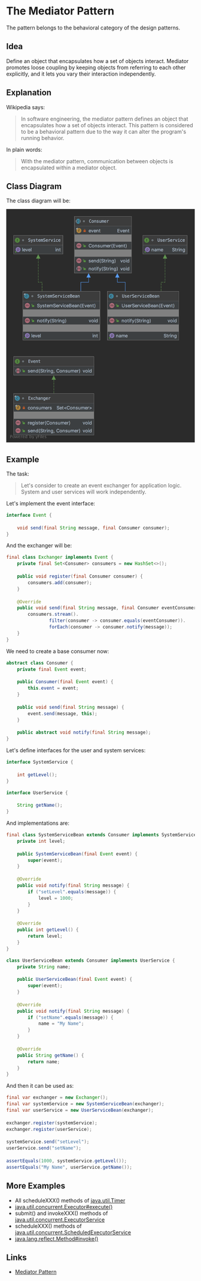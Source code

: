 # The Mediator Pattern

The pattern belongs to the behavioral category of the design patterns.

## Idea 

Define an object that encapsulates how a set of objects interact. Mediator promotes loose coupling by keeping objects 
from referring to each other explicitly, and it lets you vary their interaction independently.

## Explanation

Wikipedia says:

> In software engineering, the mediator pattern defines an object that encapsulates how a set of objects interact. 
This pattern is considered to be a behavioral pattern due to the way it can alter the program's running behavior.

In plain words:

> With the mediator pattern, communication between objects is encapsulated within a mediator object.

## Class Diagram

The class diagram will be:

![alt text](../etc/mediator.png "Mediator class diagram")

## Example

The task:

> Let's consider to create an event exchanger for application logic. System and user services will work independently.  

Let's implement the event interface:

```java
interface Event {
    
    void send(final String message, final Consumer consumer);
}
```

And the exchanger will be:

```java
final class Exchanger implements Event {
    private final Set<Consumer> consumers = new HashSet<>();

    public void register(final Consumer consumer) {
        consumers.add(consumer);
    }

    @Override
    public void send(final String message, final Consumer eventConsumer) {
        consumers.stream().
                filter(consumer -> consumer.equals(eventConsumer)).
                forEach(consumer -> consumer.notify(message));
    }
}
```

We need to create a base consumer now:

```java
abstract class Consumer {
    private final Event event;

    public Consumer(final Event event) {
        this.event = event;
    }

    public void send(final String message) {
        event.send(message, this);
    }

    public abstract void notify(final String message);
}
```

Let's define interfaces for the user and system services:

```java
interface SystemService {

    int getLevel();
}
```

```java
interface UserService {

    String getName();
}
```

And implementations are:

```java
final class SystemServiceBean extends Consumer implements SystemService {
    private int level;

    public SystemServiceBean(final Event event) {
        super(event);
    }

    @Override
    public void notify(final String message) {
        if ("setLevel".equals(message)) {
            level = 1000;
        }
    }

    @Override
    public int getLevel() {
        return level;
    }
}
```

```java
class UserServiceBean extends Consumer implements UserService {
    private String name;

    public UserServiceBean(final Event event) {
        super(event);
    }

    @Override
    public void notify(final String message) {
        if ("setName".equals(message)) {
            name = "My Name";
        }
    }

    @Override
    public String getName() {
        return name;
    }
}
```

And then it can be used as:

```java
final var exchanger = new Exchanger();
final var systemService = new SystemServiceBean(exchanger);
final var userService = new UserServiceBean(exchanger);

exchanger.register(systemService);
exchanger.register(userService);

systemService.send("setLevel");
userService.send("setName");

assertEquals(1000, systemService.getLevel());
assertEquals("My Name", userService.getName());
```

## More Examples

* All scheduleXXX() methods of [java.util.Timer](https://docs.oracle.com/en/java/javase/11/docs/api/java.base/java/util/Timer.html)
* [java.util.concurrent.Executor#execute()](https://docs.oracle.com/en/java/javase/11/docs/api/java.base/java/util/concurrent/Executor.html#)
* submit() and invokeXXX() methods of [java.util.concurrent.ExecutorService](https://docs.oracle.com/en/java/javase/11/docs/api/java.base/java/util/concurrent/ExecutorService.html#)
* scheduleXXX() methods of [java.util.concurrent.ScheduledExecutorService](https://docs.oracle.com/en/java/javase/11/docs/api/java.base/java/util/concurrent/ScheduledExecutorService.html#schedule(java.util.concurrent.Callable,long,java.util.concurrent.TimeUnit))
* [java.lang.reflect.Method#invoke()](https://docs.oracle.com/en/java/javase/11/docs/api/java.base/java/lang/reflect/Method.html#invoke(java.lang.Object,java.lang.Object...))

## Links

* [Mediator Pattern](https://en.wikipedia.org/wiki/Mediator_pattern)